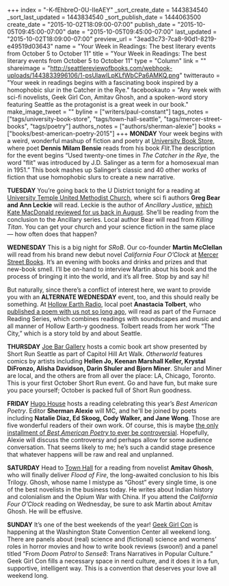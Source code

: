 +++
index = "-K-fEhbreO-0U-IIeAEY"
_sort_create_date = 1443834540
_sort_last_updated = 1443834540
_sort_publish_date = 1444063500
create_date = "2015-10-02T18:09:00-07:00"
publish_date = "2015-10-05T09:45:00-07:00"
date = "2015-10-05T09:45:00-07:00"
last_updated = "2015-10-02T18:09:00-07:00"
preview_url = "3ead3c73-7ca8-90d1-8219-e49519d03643"
name = "Your Week in Readings: The best literary events from October 5 to October 11"
title = "Your Week in Readings: The best literary events from October 5 to October 11"
type = "Column"
link = ""
shareimage = "http://seattlereviewofbooks.com/webhook-uploads/1443833996106/1-psUlawILpKLfWbCPa6AMKQ.png"
twitterauto = "Your week in readings begins with a fascinating book inspired by a homophobic slur in the Catcher in the Rye."
facebookauto = "Any week with sci-fi novelists, Geek Girl Con, Amitav Ghosh, and a spoken-word story featuring Seattle as the protagonist is a great week in our book."
make_image_tweet = ""
byline = ["writers/paul-constant"]
tags_notes = ["tags/university-book-store", "tags/town-hall-seattle", "tags/mercer-street-books", "tags/poetry"]
authors_notes = ["authors/sherman-alexie"]
books = ["books/best-american-poetry-2015"]
+++
**MONDAY**  Your week begins with a weird, wonderful mashup of fiction and poetry at [University Book Store](http://www2.bookstore.washington.edu/_events/events_cal.taf?evmonth=10&evyear=2015&eventid=2015051212183100&pre=20151001&pst=20151010), where poet **Dennis Milam Bensie** reads from his book *Flit*.The description for the event begins “Used twenty-one times in *The Catcher in the Rye*, the word "flit" was introduced by J.D. Salinger as a term for a homosexual man in 1951.” This book mashes up Salinger’s classic and 40 other works of fiction that use homophobic slurs to create a new narrative.

**TUESDAY** You’re going back to the U District tonight for a reading at [University Temple United Methodist Church](http://www2.bookstore.washington.edu/_events/events_cal.taf?evmonth=10&evyear=2015&eventid=2015071708524700&pre=20151001&pst=20151010), where sci fi authors **Greg Bear and Ann Leckie** will read. Leckie is the author of *Ancillary Justice*, [which Kate MacDonald reviewed for us back in August](http://seattlereviewofbooks.com/reviews/pronouns-in-space/). She’ll be reading from the conclusion to the Ancillary series. Local author Bear will read from *Killing Titan*. You can get your church and your science fiction in the same place — how often does that happen?


**WEDNESDAY** This is a big night for *SRoB*. Our co-founder **Martin McClellan** will read from his brand new debut novel *California Four O’Clock* at [Mercer Street Books](https://www.facebook.com/events/946265738763580/). It’s an evening with books and drinks and prizes and that new-book smell. I’ll be on-hand to interview Martin about his book and the process of bringing it into the world, and it’s all free. Stop by and say hi!

But naturally, since there’s a conflict of interest here, we want to provide you with an **ALTERNATE WEDNESDAY** event, too, and this should really be something. At [Hollow Earth Radio](https://www.facebook.com/events/1638008876470884/),  local poet **Anastacia Tolbert**, who [published a poem with us not so long ago](http://seattlereviewofbooks.com/notes/2015/08/25/rattail/), will read as part of the Furnace Reading Series, which combines readings with soundscapes and music and all manner of Hollow Earth-y goodness. Tolbert reads from her work “The City,” which is a story told by and about Seattle.


**THURSDAY**  [Joe Bar Gallery](https://www.facebook.com/events/874259452654996/) hosts a comic book art show presented by Short Run Seattle as part of Capitol Hill Art Walk. *Otherworld* features comics by artists including **Hellen Jo, Keenan Marshall Keller, Krystal DiFronzo, Alisha Davidson, Darin Shuler and Bjorn Miner**. Shuler and Miner are local, and the others are from all over the place: LA, Chicago, Toronto. This is your first October Short Run event. Go and have fun, but make sure you pace yourself; October is packed full of Short Run goodness.

**FRIDAY** [Hugo House](http://www.elliottbaybook.com/event/best-american-poetry-2015-featuring-sherman-alexie-natalie-diaz-ed-skoog-cody-walker-jane-wong) hosts a reading celebrating this year’s *Best American Poetry*. Editor **Sherman Alexie** will MC, and he'll be joined by poets including **Natalie Diaz, Ed Skoog, Cody Walker, and Jane Wong**. Those are five wonderful readers of their own work. Of course, this is maybe [the only installment of *Best American Poetry* to ever be controversial](http://seattlereviewofbooks.com/notes/2015/09/08/so-did-i-pick-the-best-75-poems-published-last-year-of-course-not-i-picked-75-poems-that-survived-a-literary-ordeal-that-happened-only-in-my-brain/). Hopefully, Alexie will discuss the controversy and perhaps allow for some audience conversation. That seems likely to me; he’s such a candid stage presence that whatever happens will be raw and real and unplanned.

**SATURDAY** Head to [Town Hall](http://www.elliottbaybook.com/event/amitav-ghosh-town-hall-seattle) for a reading from novelist **Amitav Ghosh**, who will finally deliver *Flood of Fire*, the long-awaited conclusion to his Ibis Trilogy. Ghosh, whose name I mistype as “Ghost” every single time, is one of the best novelists in the business today. He writes about Indian history and colonialism and the Opium War with China. If you attend the *California Four O’Clock* reading on Wednesday, be sure to ask Martin about Amitav Ghosh. He will be effusive.

**SUNDAY** It’s one of the best weekends of the year!  [Geek Girl Con](http://geekgirlcon.com/schedule/?date=10/11/2015) is happening at the Washington State Convention Center all weekend long. There are panels about (real) science and (fictional) science and womens’ roles in horror movies and how to write book reviews (swoon!) and a panel titled “From *Doom Patrol* to *Sense8*: Trans Narratives in Popular Culture.”  Geek Girl Con fills a necessary space in nerd culture, and it does it in a fun, supportive, intelligent way. This is a convention that deserves your love all weekend long.


